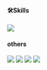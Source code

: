 
<h4>🛠️Skills</h4>
<img src="https://github-readme-stats.vercel.app/api/top-langs/?username=dpoowa&layout=compact">
<div>
  <h4>others </h4> 
  <img src="https://img.shields.io/badge/Spring-6DB33F?style=flat-square&logo=Spring&logoColor=white">
  <img src="https://img.shields.io/badge/Oracle-F80000?style=flat-square&logo=Oracle&logoColor=white">
  <img src="https://img.shields.io/badge/MySQL-4479A1?style=flat-square&logo=MySQL&logoColor=white">
  <img src="https://img.shields.io/badge/MariaDB-003545?style=flat-square&logo=MariaDB&logoColor=white">
</div>
